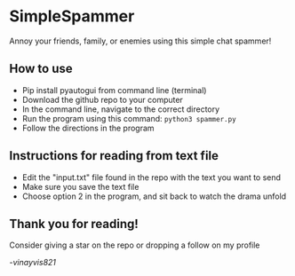 # SimpleSpammer

Annoy your friends, family, or enemies using this simple chat spammer!

## How to use
- Pip install pyautogui from command line (terminal)
- Download the github repo to your computer
- In the command line, navigate to the correct directory
- Run the program using this command: `python3 spammer.py`
- Follow the directions in the program

## Instructions for reading from text file
- Edit the "input.txt" file found in the repo with the text you want to send
- Make sure you save the text file
- Choose option 2 in the program, and sit back to watch the drama unfold

## Thank you for reading!

Consider giving a star on the repo or dropping a follow on my profile

_-vinayvis821_

